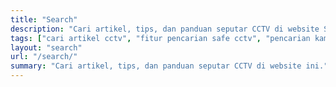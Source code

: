 ```yaml
---
title: "Search"
description: "Cari artikel, tips, dan panduan seputar CCTV di website Safe CCTV. Temukan informasi lengkap tentang pemasangan CCTV, merek terbaik, dan layanan keamanan di Jakarta."
tags: ["cari artikel cctv", "fitur pencarian safe cctv", "pencarian kamera pengawas", "cari layanan pemasangan cctv", "search safe cctv", "cctv jakarta barat", "cctv kemanggisan", "cctv palmerah", "jasa pasang cctv jakarta barat", "jasa pasang cctv kemanggisan", "jasa pasang cctv palmerah"]
layout: "search"
url: "/search/"
summary: "Cari artikel, tips, dan panduan seputar CCTV di website ini."
---
```

